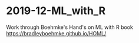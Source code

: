 # 2019-12-ML_with_R
Work through Boehmke's Hand's on ML with R book https://bradleyboehmke.github.io/HOML/

